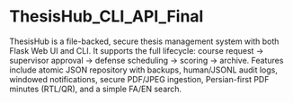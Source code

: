 # ThesisHub_CLI_API_Final
ThesisHub is a file-backed, secure thesis management system with both Flask Web UI and CLI. 
It supports the full lifecycle: course request → supervisor approval → defense scheduling → scoring → archive. 
Features include atomic JSON repository with backups, human/JSONL audit logs, windowed notifications, 
secure PDF/JPEG ingestion, Persian-first PDF minutes (RTL/QR), and a simple FA/EN search.

